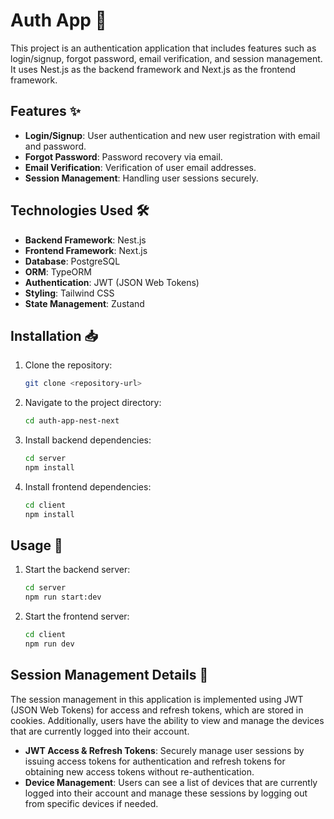 # Auth App 🚀

This project is an authentication application that includes features such as login/signup, forgot password, email verification, and session management. It uses Nest.js as the backend framework and Next.js as the frontend framework.

## Features ✨

- **Login/Signup**: User authentication and new user registration with email and password.
- **Forgot Password**: Password recovery via email.
- **Email Verification**: Verification of user email addresses.
- **Session Management**: Handling user sessions securely.

## Technologies Used 🛠️

- **Backend Framework**: Nest.js
- **Frontend Framework**: Next.js
- **Database**: PostgreSQL
- **ORM**: TypeORM
- **Authentication**: JWT (JSON Web Tokens)
- **Styling**: Tailwind CSS
- **State Management**: Zustand

## Installation 📥

1. Clone the repository:
   ```bash
   git clone <repository-url>
   ```
2. Navigate to the project directory:
   ```bash
   cd auth-app-nest-next
   ```
3. Install backend dependencies:
   ```bash
   cd server
   npm install
   ```
4. Install frontend dependencies:
   ```bash
   cd client
   npm install
   ```

## Usage 🚀

1. Start the backend server:
   ```bash
   cd server
   npm run start:dev
   ```
2. Start the frontend server:
   ```bash
   cd client
   npm run dev
   ```

## Session Management Details 🔐

The session management in this application is implemented using JWT (JSON Web Tokens) for access and refresh tokens, which are stored in cookies. Additionally, users have the ability to view and manage the devices that are currently logged into their account.

- **JWT Access & Refresh Tokens**: Securely manage user sessions by issuing access tokens for authentication and refresh tokens for obtaining new access tokens without re-authentication.
- **Device Management**: Users can see a list of devices that are currently logged into their account and manage these sessions by logging out from specific devices if needed.
